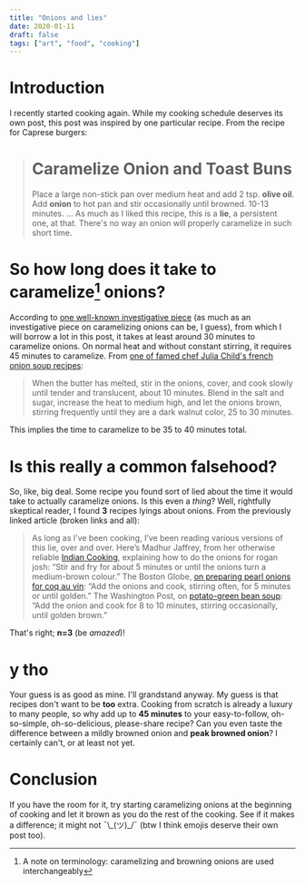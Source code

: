 ```yaml
---
title: "Onions and lies"
date: 2020-01-11
draft: false
tags: ["art", "food", "cooking"]
---
```

# Introduction
I recently started cooking again. While my cooking schedule deserves its own post, this post was inspired by one particular recipe. From the recipe for Caprese burgers:
> # Caramelize Onion and Toast Buns
> Place a large non-stick pan over medium heat and add 2 tsp. **olive oil**. Add **onion** to hot pan and stir occasionally until browned. 10-13 minutes. ...
As much as I liked this recipe, this is a **lie**, a persistent one, at that. There's no way an onion will properly caramelize in such short time.
# So how long does it take to caramelize[^1] onions?
According to [one well-known investigative piece](https://slate.com/human-interest/2012/05/how-to-cook-onions-why-recipe-writers-lie-and-lie-about-how-long-they-take-to-caramelize.html) (as much as an investigative piece on caramelizing onions can be, I guess), from which I will borrow a lot in this post, it takes at least around 30 minutes to caramelize onions. On normal heat and without constant stirring, it requires 45 minutes to caramelize. From [one of famed chef Julia Child's french onion soup recipes](https://www.foodnetwork.com/recipes/french-onion-soup-recipe-1950864):
> When the butter has melted, stir in the onions, cover, and cook slowly until tender and translucent, about 10 minutes. Blend in the salt and sugar, increase the heat to medium high, and let the onions brown, stirring frequently until they are a dark walnut color, 25 to 30 minutes.

This implies the time to caramelize to be 35 to 40 minutes total. 
[^1]: A note on terminology: caramelizing and browning onions are used interchangeably
# Is this really a common falsehood?
So, like, big deal. Some recipe you found sort of lied about the time it would take to actually caramelize onions. Is this even a _thing_? Well, rightfully skeptical reader, I found **3** recipes lyings about onions. From the previously linked article (broken links and all):
> As long as I’ve been cooking, I’ve been reading various versions of this lie, over and over. Here’s Madhur Jaffrey, from her otherwise reliable [Indian Cooking](http://www.amazon.com/gp/product/0812065484/ref=as_li_ss_tl?ie=UTF8&tag=slatmaga-20&linkCode=as2&camp=1789&creative=390957&creativeASIN=0812065484), explaining how to do the onions for rogan josh: “Stir and fry for about 5 minutes or until the onions turn a medium-brown colour.” The Boston Globe, [on preparing pearl onions for coq au vin](http://articles.boston.com/2011-03-02/lifestyle/29336062_1_onions-bay-leaf-root-ends): “Add the onions and cook, stirring often, for 5 minutes or until golden.” The Washington Post, on [potato-green bean soup](http://projects.washingtonpost.com/recipes/2010/03/10/darias-potato-green-bean-soup/printer/): “Add the onion and cook for 8 to 10 minutes, stirring occasionally, until golden brown.” 

That's right; **n=3** (be _amazed_)!
# y tho
Your guess is as good as mine. I'll grandstand anyway. My guess is that recipes don't want to be **too** extra. Cooking from scratch is already a luxury to many people, so why add up to **45 minutes** to your easy-to-follow, oh-so-simple, oh-so-delicious, please-share recipe? Can you even taste the difference between a mildly browned onion and **peak browned onion**? I certainly can't, or at least not yet.
# Conclusion
If you have the room for it, try starting caramelizing onions at the beginning of cooking and let it brown as you do the rest of the cooking. See if it makes a difference; it might not ¯\\\_(ツ)_/¯ (btw I think emojis deserve their own post too).
